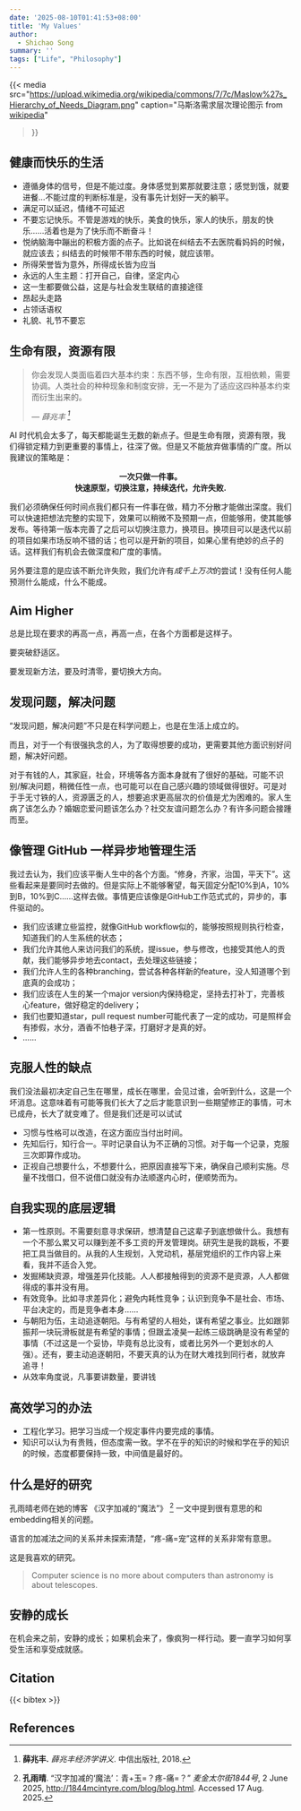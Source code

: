 ```yaml
---
date: '2025-08-10T01:41:53+08:00'
title: 'My Values'
author:
  - Shichao Song
summary: ''
tags: ["Life", "Philosophy"]
---
```


{{< media
src="https://upload.wikimedia.org/wikipedia/commons/7/7c/Maslow%27s_Hierarchy_of_Needs_Diagram.png"
caption="马斯洛需求层次理论图示 from [wikipedia](https://en.wikipedia.org/wiki/Maslow%27s_hierarchy_of_needs)"
>}}

## 健康而快乐的生活

- 遵循身体的信号，但是不能过度。身体感觉到累那就要注意；感觉到饿，就要进餐…不能过度的判断标准是，没有事先计划好一天的躺平。
- 满足可以延迟，情绪不可延迟
- 不要忘记快乐。不管是游戏的快乐，美食的快乐，家人的快乐，朋友的快乐……活着也是为了快乐而不断奋斗！
- 悦纳脑海中蹦出的积极方面的点子。比如说在纠结去不去医院看妈妈的时候，就应该去；纠结去的时候带不带东西的时候，就应该带。
- 所得荣誉皆为意外，所得成长皆为应当
- 永远的人生主题：打开自己，自律，坚定内心
- 这一生都要做公益，这是与社会发生联结的直接途径
- 昂起头走路
- 占领话语权
- 礼貌、礼节不要忘

## 生命有限，资源有限

> 你会发现人类面临着四大基本约束：东西不够，生命有限，互相依赖，需要协调。人类社会的种种现象和制度安排，无一不是为了适应这四种基本约束而衍生出来的。
>
> — <cite>薛兆丰 [^xue]</cite>

AI 时代机会太多了，每天都能诞生无数的新点子。但是生命有限，资源有限，我们得锁定精力到更重要的事情上，往深了做。但是又不能放弃做事情的广度。所以我建议的策略是：

<p style="text-align: center;"><strong>一次只做一件事。<br>快速原型，切换注意，持续迭代，允许失败.</strong></p>

我们必须确保任何时间点我们都只有一件事在做，精力不分散才能做出深度。我们可以快速把想法完整的实现下，效果可以稍微不及预期一点，但能够用，使其能够发布。等待第一版本完善了之后可以切换注意力，换项目。换项目可以是迭代以前的项目如果市场反响不错的话；也可以是开新的项目，如果心里有绝妙的点子的话。这样我们有机会去做深度和广度的事情。

另外要注意的是应该不断允许失败，我们允许有*成千上万次*的尝试！没有任何人能预测什么能成，什么不能成。

## Aim Higher

总是比现在要求的再高一点，再高一点，在各个方面都是这样子。

要突破舒适区。

要发现新方法，要及时清零，要切换大方向。

## 发现问题，解决问题

“发现问题，解决问题”不只是在科学问题上，也是在生活上成立的。

而且，对于一个有很强执念的人，为了取得想要的成功，更需要其他方面识别好问题，解决好问题。

对于有钱的人，其家庭，社会，环境等各方面本身就有了很好的基础，可能不识别/解决问题，稍微任性一点，也可能可以在自己感兴趣的领域做得很好。可是对于手无寸铁的人，资源匮乏的人，想要追求更高层次的价值是尤为困难的。家人生病了该怎么办？婚姻恋爱问题该怎么办？社交友谊问题怎么办？有许多问题会接踵而至。

## 像管理 GitHub 一样异步地管理生活

我过去认为，我们应该平衡人生中的各个方面。“修身，齐家，治国，平天下”。这些看起来是要同时去做的。但是实际上不能够奢望，每天固定分配10%到A，10%到B，10%到C……这样去做。事情更应该像是GitHub工作范式式的，异步的，事件驱动的。

- 我们应该建立些监控，就像GitHub workflow似的，能够按照规则执行检查，知道我们的人生系统的状态；
- 我们允许其他人来访问我们的系统，提issue，参与修改，也接受其他人的贡献，我们能够异步地去contact，去处理这些链接；
- 我们允许人生的各种branching，尝试各种各样新的feature，没人知道哪个到底真的会成功；
- 我们应该在人生的某一个major version内保持稳定，坚持去打补丁，完善核心feature，做好稳定的delivery；
- 我们也要知道star，pull request number可能代表了一定的成功，可是照样会有掺假，水分，酒香不怕巷子深，打磨好才是真的好。
- ......

## 克服人性的缺点

我们没法最初决定自己生在哪里，成长在哪里，会见过谁，会听到什么，这是一个坏消息。这意味着有可能等我们长大了之后才能意识到一些期望修正的事情，可木已成舟，长大了就变难了。但是我们还是可以试试

- 习惯与性格可以改造，在这方面应当付出时间。
- 先知后行，知行合一。平时记录自认为不正确的习惯。对于每一个记录，克服三次即算作成功。
- 正视自己想要什么，不想要什么，把原因直接写下来，确保自己顺利实施。尽量不找借口，但不说借口就没有办法顺遂内心时，便顺势而为。

## 自我实现的底层逻辑

- 第一性原则。不需要刻意寻求保研，想清楚自己这辈子到底想做什么。我想有一个不那么累又可以赚到差不多工资的开发管理岗。研究生是我的跳板，不要把工具当做目的。从我的人生规划，入党动机，基层党组织的工作内容上来看，我并不适合入党。
- 发掘稀缺资源，增强差异化技能。人人都接触得到的资源不是资源，人人都做得成的事并没有用。
- 有效竞争。比如寻求差异化；避免内耗性竞争；认识到竞争不是社会、市场、平台决定的，而是竞争者本身……
- 与朝阳为伍，主动追逐朝阳。与有希望的人相处，谋有希望之事业。比如跟郭振邦一块玩滑板就是有希望的事情；但跟孟凌昊一起练三级跳确是没有希望的事情（不过这是一个妥协，毕竟有总比没有，或者比另外一个更划水的人强）。还有，要主动追逐朝阳，不要天真的认为在财大难找到同行者，就放弃追寻！
- 从效率角度说，凡事要讲数量，要讲钱

## 高效学习的办法

- 工程化学习。把学习当成一个规定事件内要完成的事情。
- 知识可以认为有贵贱，但态度需一致。学不在乎的知识的时候和学在乎的知识的时候，态度都要保持一致，中间值是最好的。

## 什么是好的研究

孔雨晴老师在她的博客 《汉字加减的“魔法”》 [^kong] 一文中提到很有意思的和embedding相关的问题。

语言的加减法之间的关系并未探索清楚，“疼-痛=宠”这样的关系非常有意思。

这是我喜欢的研究。

> Computer science is no more about computers than astronomy is about telescopes.

## 安静的成长

在机会来之前，安静的成长；如果机会来了，像疯狗一样行动。要一直学习如何享受生活和享受成就感。

## Citation

{{< bibtex >}}

## References

[^xue]: **薛兆丰.** *薛兆丰经济学讲义*. 中信出版社, 2018.

[^kong]: **孔雨晴**. “汉字加减的‘魔法’：青+玉=？疼-痛=？” *麦金太尔街1844号*, 2 June 2025, http://1844mcintyre.com/blog/blog.html. Accessed 17 Aug. 2025.
